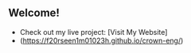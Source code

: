## Welcome!
- Check out my live project: [Visit My Website]
- (https://f20rseen1m01023h.github.io/crown-eng/)
